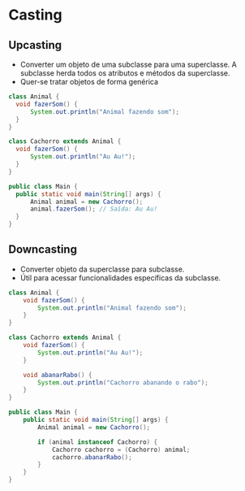 # Casting
## Upcasting
  - Converter um objeto de uma subclasse para uma superclasse. A subclasse herda todos os atributos e métodos da superclasse.
  - Quer-se tratar objetos de forma genérica

  ```Java
class Animal {
    void fazerSom() {
        System.out.println("Animal fazendo som");
    }
}

class Cachorro extends Animal {
    void fazerSom() {
        System.out.println("Au Au!");
    }
}

public class Main {
    public static void main(String[] args) {
        Animal animal = new Cachorro();
        animal.fazerSom(); // Saída: Au Au!
    }
}
  ```

## Downcasting
- Converter objeto da superclasse para subclasse.
- Útil para acessar funcionalidades específicas da subclasse.

```Java
class Animal {
    void fazerSom() {
        System.out.println("Animal fazendo som");
    }
}

class Cachorro extends Animal {
    void fazerSom() {
        System.out.println("Au Au!");
    }

    void abanarRabo() {
        System.out.println("Cachorro abanando o rabo");
    }
}

public class Main {
    public static void main(String[] args) {
        Animal animal = new Cachorro();

        if (animal instanceof Cachorro) {
            Cachorro cachorro = (Cachorro) animal;
            cachorro.abanarRabo();
        }
    }
}
```
